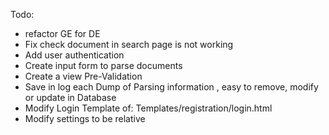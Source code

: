 Todo:
- refactor GE for DE 
- Fix check document in search page is not working 
- Add user authentication
- Create input form to parse documents
- Create a view Pre-Validation
- Save in log each Dump of Parsing information , easy to remove, modify or update in Database
- Modify Login Template of: Templates/registration/login.html
- Modify settings to be relative
